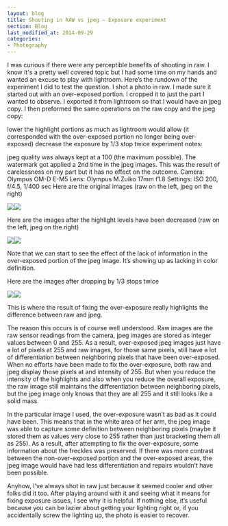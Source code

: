 ```yaml
---
layout: blog
title: Shooting in RAW vs jpeg – Exposure experiment
section: Blog
last_modified_at: 2014-09-29
categories:
- Photography
---
```


I was curious if there were any perceptible benefits of shooting in raw.  I
know it's a pretty well covered topic but I had some time on my hands and
wanted an excuse to play with lightroom.  Here’s the rundown of the experiment
I did to test the question.  I shot a photo in raw.  I made sure it started out
with an over-exposed portion.  I cropped it to just the part I wanted to
observe.  I exported it from lightroom so that I would have an jpeg copy.  I
then preformed the same operations on the raw copy and the jpeg copy:

<!--more-->

lower the highlight portions as much as lightroom would allow (it corresponded
with the over-exposed portion no longer being over-exposed) decrease the
exposure by 1/3 stop twice experiment notes:

jpeg quality was always kept at a 100 (the maximum possible).
The watermark got applied a 2nd time in the jpeg images.  This was the result
of carelessness on my part but it has no effect on the outcome.
Camera: Olympus OM-D E-M5
Lens: Olympus M.Zuiko 17mm f1.8
Settings: ISO 200, f/4.5, 1/400 sec
Here are the original images (raw on the left, jpeg on the right)

<a href="http://i.imgur.com/VZMvaWV.jpg"><img class="split" src="http://i.imgur.com/VZMvaWV.jpg" /></a><a href="http://i.imgur.com/smghIRP.jpg"><img class="split" src="http://i.imgur.com/smghIRP.jpg" /></a>

Here are the images after the highlight levels have been decreased (raw on the
left, jpeg on the right)

<a href="http://i.imgur.com/67Xmi3s.jpg"><img class="split" src="http://i.imgur.com/67Xmi3s.jpg" /></a><a href="http://i.imgur.com/UH4hTlD.jpg"><img class="split" src="http://i.imgur.com/UH4hTlD.jpg" /></a>

Note that we can start to see the effect of the lack of information in the
over-exposed portion of the jpeg image. It’s showing up as lacking in color
definition.

Here are the images after dropping by 1/3 stops twice

<a href="http://i.imgur.com/6wxazXZ.jpg"><img class="split" src="http://i.imgur.com/6wxazXZ.jpg"></a><a href="http://i.imgur.com/2Xp0Ewh.jpg"><img class="split" src="http://i.imgur.com/2Xp0Ewh.jpg" /></a>

This is where the result of fixing the over-exposure really highlights the
difference between raw and jpeg.

The reason this occurs is of course well understood. Raw images are the raw
sensor readings from the camera, jpeg images are stored as integer values
between 0 and 255. As a result, over-exposed jpeg images just have a lot of
pixels at 255 and raw images, for those same pixels, still have a lot of
differentiation between neighboring pixels that have been over-exposed. When no
efforts have been made to fix the over-exposure, both raw and jpeg display
those pixels at and intensity of 255. But when you reduce the intensity of the
highlights and also when you reduce the overall exposure, the raw image still
maintains the differentiation between neighboring pixels, but the jpeg image
only knows that they are all 255 and it still looks like a solid mass.

In the particular image I used, the over-exposure wasn’t as bad as it could
have been. This means that in the white area of her arm, the jpeg image was
able to capture some definition between neighboring pixels (maybe it stored
them as values very close to 255 rather than just bracketing them all as 255).
As a result, after attempting to fix the over-exposure, some information about
the freckles was preserved. If there was more contrast between the
non-over-exposed portion and the over-exposed areas, the jpeg image would have
had less differentiation and repairs wouldn’t have been possible.

Anyhow, I’ve always shot in raw just because it seemed cooler and other folks
did it too. After playing around with it and seeing what it means for fixing
exposure issues, I see why it is helpful.  If nothing else, it’s useful because
you can be lazier about getting your lighting right or, if you accidentally
screw the lighting up, the photo is easier to recover.
